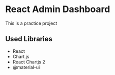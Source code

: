 # React Admin Dashboard

This is a practice project

## Used Libraries

- React
- Chart.js
- React Chartjs 2
- @material-ui
